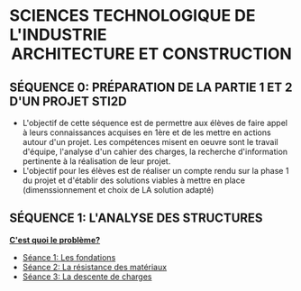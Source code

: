 # SCIENCES TECHNOLOGIQUE DE L'INDUSTRIE <br/> <center>__ARCHITECTURE ET CONSTRUCTION__</center>
## SÉQUENCE 0: __PRÉPARATION DE LA PARTIE 1 ET 2 D'UN PROJET STI2D__

* L'objectif de cette séquence est de permettre aux élèves de faire appel à leurs connaissances acquises en 1ère et de les mettre en actions autour d'un projet. Les compétences misent en oeuvre sont le travail d'équipe, l'analyse d'un cahier des charges, la recherche d'information pertinente à la réalisation de leur projet.
* L'objectif pour les élèves est de réaliser un compte rendu sur la phase 1 du projet et d'établir des solutions viables à mettre en place (dimenssionnement et choix de LA solution adapté)

## SÉQUENCE 1: __L'ANALYSE DES STRUCTURES__

[__C'est quoi le problème?__](./Seq1/Cours/lancement.md)  

* [Séance 1: Les fondations ](./Seq1/Cours/les_fondations.md)  
* [Séance 2: La résistance des matériaux](./Seq1/Cours/rdm_poteaux_compression.md)  
* [Séance 3: La descente de charges](./Seq1/Cours/descente_de_charges.md)  


